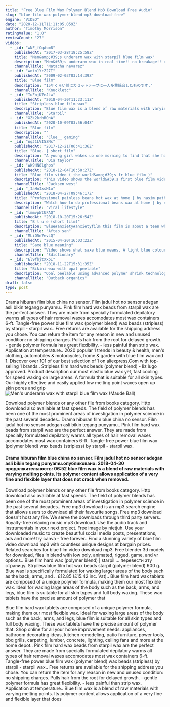 ```yaml
---
title: "Free Blue Film Wax Polymer Blend Mp3 Download Free Audio"
slug: "blue-film-wax-polymer-blend-mp3-download-free"
engine: "VIDEO"
date: "2020-12-11T11:11:05.059Z"
author: "Timothy Morrison"
ratingValue: "1.0"
reviewCount: "27"
videos:
  - _id: "wNF_fCqAsm8"
    publishedAt: "2017-03-28T18:25:58Z"
    title: "Men&amp;#39;s underarm wax with starpil blue film wax"
    description: "Men&#39;s underarm wax in real time!! no breakage!! virtually painless hair removal. Follow on instagram @licensed4beauty."
    channelTitle: "Natacha nevarez"
  - _id: "wotn1YrZ27I"
    publishedAt: "2009-02-03T03:14:39Z"
    title: "Blue film"
    description: "15年くらい前にカセットテープに一人多重録音したものです."
    channelTitle: "Knuckletc"
  - _id: "IuFnjK7eJLw"
    publishedAt: "2018-04-30T11:23:11Z"
    title: "Stripless blue film wax"
    description: "Blue film wax is a blend of raw materials with varying melting points. Its polymer content allows application of a very fine and flexible layer that does not crack"
    channelTitle: "Starpil"
  - _id: "XZk2krhROhA"
    publishedAt: "2020-10-09T03:56:04Z"
    title: "Blue film"
    description: ""
    channelTitle: "Clue__ gaming"
  - _id: "nqJ1LVI5ZNs"
    publishedAt: "2017-12-21T06:41:36Z"
    title: "Blue. | short film"
    description: "A young girl wakes up one morning to find that she has turned completely blue. A visual tale of depression."
    channelTitle: "Dia taylor"
  - _id: "wK9HN8lghps"
    publishedAt: "2018-12-04T10:50:27Z"
    title: "Blue film video ( the world&amp;#39;s fr blue film )"
    description: "This video shows the world&#39;s first blue film video thanks for watching. The film&#39;s plot is a one-minute scene of a servant bathing a woman, along with the"
    channelTitle: "Jacksen west"
  - _id: "_IaHnIxsH1o"
    publishedAt: "2018-04-27T09:46:17Z"
    title: "Professional painless beans hot wax at home | by nasim pathan | simple &amp;amp; easy steps"
    description: "Watch how to do professional beans wax at home | by nasim pathan | simple &amp; easy steps."
    channelTitle: "Viral lifestyle"
  - _id: "lmmvpWtUFAQ"
    publishedAt: "2018-10-20T15:26:54Z"
    title: "B l u e (short film)"
    description: "Blue#anxiety#anxietyfilm this film is about a teen who is feeling blue. Blue|blue short film|anxiety film|blue feeling |sad feelings|short film about anxiety|teen"
    channelTitle: "Aftab san"
  - _id: "MLiO5n7evLQ"
    publishedAt: "2015-04-20T16:03:22Z"
    title: "Saxe blue meaning"
    description: "Video shows what saxe blue means. A light blue colour, with a tint of grey.. Saxe blue meaning. How to pronounce, definition audio dictionary. How to say saxe"
    channelTitle: "Sdictionary"
  - _id: "El9fbjtXxpI"
    publishedAt: "2018-11-22T15:31:35Z"
    title: "Bikini wax with opal peelable"
    description: "Opal peelable using advanced polymer shrink technology on the bikini line. The latest thing in strip-free waxing – a fast drying hypoallergenic wax containing a"
    channelTitle: "Outback organics"
draft: false
type: post
---
```


Drama hiburan film blue china no sensor. Film jadul hot no sensor adegan asli bikin tegang punyamu.. Pink film hard wax beads from starpil wax are the perfect answer. They are made from specially formulated depilatory warms all types of hair removal waxes accomodates most wax containers 6-ft. Tangle-free power blue film wax (polymer blend) wax beads (stripless) by starpil - starpil wax.. Free returns are available for the shipping address you chose. You can return the item for any reason in new and unused condition: no shipping charges. Pulls hair from the root for delayed growth. - gentle polymer formula has great flexibility. - less painful than strip wax. Application at temperature.. 2020 popular 1 trends in beauty &amp; health, men&#39;s clothing, automobiles &amp; motorcycles, home &amp; garden with blue film wax and 1. Discover over 101 of our best selection of 1 on aliexpress.Com with top-selling 1 brands.. Stripless film hard wax beads (polymer blend) - liz lugo approved. Product description our most elastic blue wax yet, fast cooling for speed waxing on large areas. A formula that is suitable for all skin types. Our highly effective and easily applied low melting point waxes open up skin pores and grip
![Men&#39;s underarm wax with starpil blue film wax (Maude Ball)](https://i.ytimg.com/vi/wNF_fCqAsm8/hqdefault.jpg "Men&#39;s underarm wax with starpil blue film wax (Essie Dixon)")

Download polymer blends or any other file from books category. Http download also available at fast speeds. The field of polymer blends has been one of the most prominent areas of investigation in polymer science in the past several decades.. Drama hiburan film blue china no sensor. Film jadul hot no sensor adegan asli bikin tegang punyamu.. Pink film hard wax beads from starpil wax are the perfect answer. They are made from specially formulated depilatory warms all types of hair removal waxes accomodates most wax containers 6-ft. Tangle-free power blue film wax (polymer blend) wax beads (stripless) by starpil - starpil wax.
<!--inArticleAds-->

<!--galleryOne-->

#### Drama hiburan film blue china no sensor. Film jadul hot no sensor adegan asli bikin tegang punyamu.опубликовано: 2018-04-30 продолжительность: 06:52 blue film wax is a blend of raw materials with varying melting points. Its polymer content allows application of a very fine and flexible layer that does not crack when removed.
<!--inArticleAds-->

<!--galleryTwo-->

Download polymer blends or any other file from books category. Http download also available at fast speeds. The field of polymer blends has been one of the most prominent areas of investigation in polymer science in the past several decades.. Free mp3 download is an mp3 search engine that allows users to download all their favourite songs. Free mp3 download doesn&#39;t host any file. We serve the downloads through third party servers.. Royalty-free relaxing music mp3 download. Use the audio track and instrumentals in your next project. Free image by nietjuh. Use your downloaded music to create beautiful social media posts, presentations, ads and more! try canva - free forever.. Find a stunning variety of blue film video download mp3 with countless unique designs at bargain prices. Related searches for blue film video download mp3. Free blender 3d models for download, files in blend with low poly, animated, rigged, game, and vr options.. Blue film hard wax (polymer blend) | starpil … перевести эту страницу. Strpiless blue film hot wax beads starpil (polymer blend) 600 g. Blue wax is specifically formulated for waxing larger areas of the body such as the back, arms, and .. £12.85 (£15.42 inc. Vat).. Blue film hard wax tablets are composed of a unique polymer formula, making them our most flexible wax. Ideal for waxing large areas of the body such as the back, arms, and legs, blue film is suitable for all skin types and full body waxing. These wax tablets have the precise amount of polymer that
<!--galleryThree-->

Blue film hard wax tablets are composed of a unique polymer formula, making them our most flexible wax. Ideal for waxing large areas of the body such as the back, arms, and legs, blue film is suitable for all skin types and full body waxing. These wax tablets have the precise amount of polymer that. Shop online for all your home improvement needs: appliances, bathroom decorating ideas, kitchen remodeling, patio furniture, power tools, bbq grills, carpeting, lumber, concrete, lighting, ceiling fans and more at the home depot.. Pink film hard wax beads from starpil wax are the perfect answer. They are made from specially formulated depilatory warms all types of hair removal waxes accomodates most wax containers 6-ft. Tangle-free power blue film wax (polymer blend) wax beads (stripless) by starpil - starpil wax.. Free returns are available for the shipping address you chose. You can return the item for any reason in new and unused condition: no shipping charges. Pulls hair from the root for delayed growth. - gentle polymer formula has great flexibility. - less painful than strip wax. Application at temperature.. Blue film wax is a blend of raw materials with varying melting points. Its polymer content allows application of a very fine and flexible layer that does